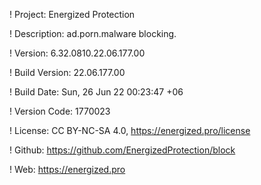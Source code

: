 ! Project: Energized Protection

! Description: ad.porn.malware blocking.

! Version: 6.32.0810.22.06.177.00

! Build Version: 22.06.177.00

! Build Date: Sun, 26 Jun 22 00:23:47 +06

! Version Code: 1770023

! License: CC BY-NC-SA 4.0, https://energized.pro/license

! Github: https://github.com/EnergizedProtection/block

! Web: https://energized.pro
